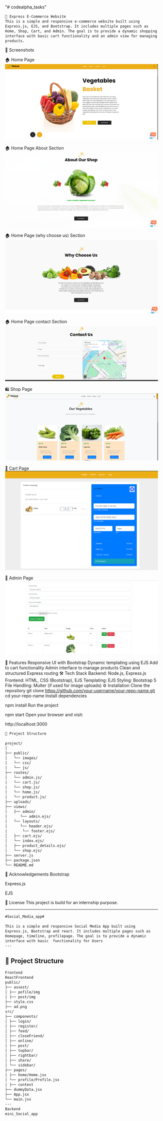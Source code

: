 "# codealpha_tasks" 
```
🛒 Express E-Commerce Website
This is a simple and responsive e-commerce website built using Express.js, EJS, and Bootstrap. It includes multiple pages such as Home, Shop, Cart, and Admin. The goal is to provide a dynamic shopping interface with basic cart functionality and an admin view for managing products.
```

📸 Screenshots

🏠 Home Page
![Home Page](Screenshots/web_home.png)

🏠 Home Page About Section
![Home Page](Screenshots/home_about.png)


🏠 Home Page (why choose us) Section
![Home Page](Screenshots/home_choose.png)


🏠 Home Page contact Section
![Home Page](Screenshots/contact.png)

🛍️ Shop Page
![shop Page](Screenshots/shopSection.png)

🛒 Cart Page
![cart Page](Screenshots/cart.png)

🔐 Admin Page
![Admin Page](Screenshots/admin.png)

🚀 Features
Responsive UI with Bootstrap
Dynamic templating using EJS
Add to cart functionality
Admin interface to manage products
Clean and structured Express routing
🛠️ Tech Stack
Backend: Node.js, Express.js
Frontend: HTML, CSS (Bootstrap), EJS
Templating: EJS
Styling: Bootstrap 5
File Handling: Multer (if used for image uploads)
⚙️ Installation
Clone the repository
git clone https://github.com/your-username/your-repo-name.git
cd your-repo-name
Install dependencies


npm install
Run the project


npm start
Open your browser and visit:


http://localhost:3000
```
📁 Project Structure

project/
│
├── public/            
│   └── images/
|   └── css/
|   └── js/
├── routes/
│   └── admin.js/   
|   └── cart.js/    
|   └── shop.js/
│   └── home.js/
|   └── product.js/
├── uploads/          
├── views/            
│   ├── admin/
|      └── admin.ejs/
│   └── layouts/
|      └── header.ejs/
|       └── footer.ejs/
│   ├── cart.ejs/
│   └── index.ejs/
│   ├── product_details.ejs/
│   └── shop.ejs/
├── server.js            
├── package.json
└── README.md
```
🙌 Acknowledgements
Bootstrap

Express.js

EJS

📄 License
This project is build for an internship purpose.

---
```
#Social_Media_app#

This is a simple and responsive Social Media App built using Express.js, Bootstrap and react. It includes multiple pages such as Homepage, timeline, profilepage. The goal is to provide a dynamic interface with basic  functionality for Users
---
```
## 📁 Project Structure
```
Frontend
ReactFrontend
public/
├── assest/
│ ├── pofile/img
│ ├── post/img
├── style.css
├── ad.png
src/
├── components/
│ ├── login/
│ ├── register/
│ ├── feed/
│ ├── closeFriend/
│ ├── online/
│ ├── post/
│ ├── topbar/
│ ├── rightbar/
│ ├── share/
│ └── sidebar/
├── pages/
│ ├── home/Home.jsx
│ └── profile/Profile.jsx
| ├── context
├── dummyData.jsx
├── App.jsx
└── main.jsx
---
Backend
mini_Social_app

```




































